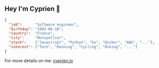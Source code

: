 ## Hey I'm Cyprien 👋

```json
{
  "job":      "Software engineer",
  "birthday": "1993-08-18",
  "country":  "France",
  "city":     "Montpellier",
  "stack":    ["Javascript", "Python", "Go", "Docker", "AWS", "..."],
  "interest": ["Tech", "Running", "Cycling", "Hiking", "..."]
}
```

For more details on me: [cyprien.io](https://www.cyprien.io)
